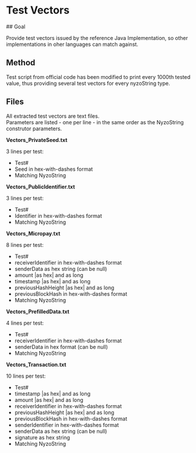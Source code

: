 # Test Vectors

## Goal

Provide test vectors issued by the reference Java Implementation, so other implementations in oher languages can match against.

## Method

Test script from official code has been modified to print every 1000th tested value, thus providing several test vectors for every nyzoString type.

## Files

All extracted test vectors are text files.  
Parameters are listed - one per line - in the same order as the NyzoString construtor parameters.

**Vectors_PrivateSeed.txt**
  
3 lines per test:
  
- Test#
- Seed in hex-with-dashes format
- Matching NyzoString

**Vectors_PublicIdentifier.txt**
  
3 lines per test:
  
- Test#
- Identifier in hex-with-dashes format
- Matching NyzoString

**Vectors_Micropay.txt**

8 lines per test:

- Test#
- receiverIdentifier in hex-with-dashes format
- senderData as hex string (can be null)
- amount |as hex| and as long
- timestamp |as hex| and as long
- previousHashHeight |as hex| and as long
- previousBlockHash in hex-with-dashes format
- Matching NyzoString

**Vectors_PrefilledData.txt**

4 lines per test:
  
- Test#
- receiverIdentifier in hex-with-dashes format
- senderData in hex format (can be null)
- Matching NyzoString

**Vectors_Transaction.txt**

10 lines per test:

- Test#
- timestamp |as hex| and as long
- amount |as hex| and as long
- receiverIdentifier in hex-with-dashes format
- previousHashHeight |as hex| and as long
- previousBlockHash in hex-with-dashes format
- senderIdentifier in hex-with-dashes format
- senderData as hex string (can be null)
- signature as hex string
- Matching NyzoString
